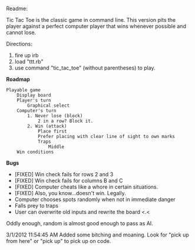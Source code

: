 Readme:

Tic Tac Toe is the classic game in command line. This version pits the player against a perfect computer player that wins whenever possible and cannot lose.

Directions:

1. fire up irb
2. load "ttt.rb"
3. use command "tic_tac_toe" (without parentheses) to play.

**Roadmap**

    Playable game
        Display board
        Player's turn
            Graphical select
        Computer's turn
            1. Never lose (block)
                2 in a row? Block it.
            2. Win (attack)
                Place first
                Prefer placing with clear line of sight to own marks
                Traps
                    Middle
        Win conditions
        
**Bugs**

* [FIXED] Win check fails for rows 2 and 3
* [FIXED] Win check fails for columns B and C
* [FIXED] Computer cheats like a whore in certain situations.
* [FIXED] Also, you know...doesn't win. Legally.
* Computer chooses spots randomly when not in immediate danger
* Falls prey to traps
* User can overwrite old inputs and rewrite the board <.<

Oddly enough, random is almost good enough to pass as AI.

3/1/2012 11:54:45 AM
Added some bitching and moaning. Look for "pick up from here" or "pick up" to pick up on code.